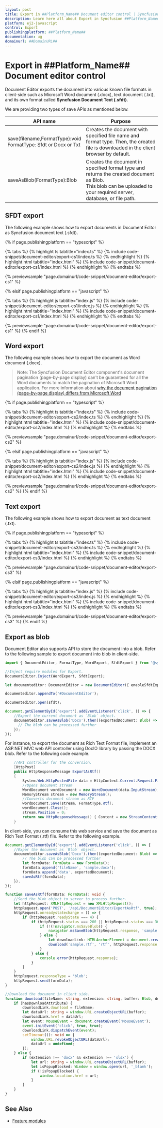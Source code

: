 ```yaml
---
layout: post
title: Export in ##Platform_Name## Document editor control | Syncfusion
description: Learn here all about Export in Syncfusion ##Platform_Name## Document editor control of Syncfusion Essential JS 2 and more.
platform: ej2-javascript
control: Export 
publishingplatform: ##Platform_Name##
documentation: ug
domainurl: ##DomainURL##
---
```


# Export in ##Platform_Name## Document editor control

Document Editor exports the document into various known file formats in client-side such as Microsoft Word document (.docx), text document (.txt), and its own format called **Syncfusion Document Text (.sfdt)**.

We are providing two types of save APIs  as mentioned below.

|API name|Purpose|
|--------|---------|
|save(filename,FormatType):void<br>FormatType: Sfdt or Docx or Txt|Creates the document with specified file name and format type. Then, the created file is downloaded in the client browser by default.|
|saveAsBlob(FormatType):Blob|Creates the document in specified format type and returns the created document as Blob.<br>This blob can be uploaded to your required server, database, or file path.|

## SFDT export

The following example shows how to export documents in Document Editor as Syncfusion document text (.sfdt).

{% if page.publishingplatform == "typescript" %}

 {% tabs %}
{% highlight ts tabtitle="index.ts" %}
{% include code-snippet/document-editor/export-cs1/index.ts %}
{% endhighlight %}
{% highlight html tabtitle="index.html" %}
{% include code-snippet/document-editor/export-cs1/index.html %}
{% endhighlight %}
{% endtabs %}
        
{% previewsample "page.domainurl/code-snippet/document-editor/export-cs1" %}

{% elsif page.publishingplatform == "javascript" %}

{% tabs %}
{% highlight js tabtitle="index.js" %}
{% include code-snippet/document-editor/export-cs1/index.js %}
{% endhighlight %}
{% highlight html tabtitle="index.html" %}
{% include code-snippet/document-editor/export-cs1/index.html %}
{% endhighlight %}
{% endtabs %}

{% previewsample "page.domainurl/code-snippet/document-editor/export-cs1" %}
{% endif %}

## Word export

The following example shows how to export the document as Word document (.docx).

>Note: The Syncfusion Document Editor component's document pagination (page-by-page display) can't be guaranteed for all the Word documents to match the pagination of Microsoft Word application. For more information about [why the document pagination (page-by-page display) differs from Microsoft Word](../document-editor/import/#why-the-document-pagination-differs-from-microsoft-word)

{% if page.publishingplatform == "typescript" %}

 {% tabs %}
{% highlight ts tabtitle="index.ts" %}
{% include code-snippet/document-editor/export-cs2/index.ts %}
{% endhighlight %}
{% highlight html tabtitle="index.html" %}
{% include code-snippet/document-editor/export-cs2/index.html %}
{% endhighlight %}
{% endtabs %}
        
{% previewsample "page.domainurl/code-snippet/document-editor/export-cs2" %}

{% elsif page.publishingplatform == "javascript" %}

{% tabs %}
{% highlight js tabtitle="index.js" %}
{% include code-snippet/document-editor/export-cs2/index.js %}
{% endhighlight %}
{% highlight html tabtitle="index.html" %}
{% include code-snippet/document-editor/export-cs2/index.html %}
{% endhighlight %}
{% endtabs %}

{% previewsample "page.domainurl/code-snippet/document-editor/export-cs2" %}
{% endif %}

## Text export

The following example shows how to export document as text document (.txt).

{% if page.publishingplatform == "typescript" %}

 {% tabs %}
{% highlight ts tabtitle="index.ts" %}
{% include code-snippet/document-editor/export-cs3/index.ts %}
{% endhighlight %}
{% highlight html tabtitle="index.html" %}
{% include code-snippet/document-editor/export-cs3/index.html %}
{% endhighlight %}
{% endtabs %}
        
{% previewsample "page.domainurl/code-snippet/document-editor/export-cs3" %}

{% elsif page.publishingplatform == "javascript" %}

{% tabs %}
{% highlight js tabtitle="index.js" %}
{% include code-snippet/document-editor/export-cs3/index.js %}
{% endhighlight %}
{% highlight html tabtitle="index.html" %}
{% include code-snippet/document-editor/export-cs3/index.html %}
{% endhighlight %}
{% endtabs %}

{% previewsample "page.domainurl/code-snippet/document-editor/export-cs3" %}
{% endif %}

## Export as blob

Document Editor also supports API to store the document into a blob. Refer to the following sample to export document into blob in client-side.

```ts
import { DocumentEditor, FormatType, WordExport, SfdtExport } from '@syncfusion/ej2-documenteditor';

//Inject require modules for Export.
DocumentEditor.Inject(WordExport, SfdtExport);

let documenteditor: DocumentEditor = new DocumentEditor({ enableSfdtExport: true, enableWordExport: true, enableTextExport: true });

documenteditor.appendTo('#DocumentEditor');

documenteditor.open(sfdt);

document.getElementById('export').addEventListener('click', () => {
    //Export the current document as `Blob` object.
    documenteditor.saveAsBlob('Docx').then((exportedDocument: Blob) => {
      // The blob can be processed further
    });
});

```

For instance, to export the document as Rich Text Format file, implement an ASP.NET MVC web API controller using DocIO library by passing the DOCX blob. Refer to the following code example.

```c#
    //API controller for the conversion.
    [HttpPost]
    public HttpResponseMessage ExportAsRtf()
    {
        System.Web.HttpPostedFile data = HttpContext.Current.Request.Files[0];
        //Opens document stream
        WordDocument wordDocument = new WordDocument(data.InputStream);
        MemoryStream stream = new MemoryStream();
        //Converts document stream as RTF
        wordDocument.Save(stream, FormatType.Rtf);
        wordDocument.Close();
        stream.Position = 0;
        return new HttpResponseMessage() { Content = new StreamContent(stream) };
    }
```

In client-side, you can consume this web service and save the document as Rich Text Format (.rtf) file. Refer to the following example.

```ts
document.getElementById('export').addEventListener('click', () => {
    //Expor the document as `Blob` object.
    documenteditor.saveAsBlob('Docx').then((exportedDocument: Blob) => {
        // The blob can be processed further
        let formData: FormData = new FormData();
        formData.append('fileName', 'sample.docx');
        formData.append('data', exportedDocument);
        saveAsRtf(formData);
    });
});

function saveAsRtf(formData: FormData): void {
    //Send the blob object to server to process further.
    let httpRequest: XMLHttpRequest = new XMLHttpRequest();
    httpRequest.open('POST', '/api/DocumentEditor/ExportAsRtf', true);
    httpRequest.onreadystatechange = () => {
        if (httpRequest.readyState === 4) {
            if (httpRequest.status === 200 || httpRequest.status === 304) {
                if (!(!navigator.msSaveBlob)) {
                    navigator.msSaveBlob(httpRequest.response, 'sample.rtf');
                } else {
                    let downloadLink: HTMLAnchorElement = document.createElementNS('http://www.w3.org/1999/xhtml', 'a') as HTMLAnchorElement;
                    download('sample.rtf', 'rtf', httpRequest.response, downloadLink, 'download' in downloadLink);
                }
            } else {
                console.error(httpRequest.response);
            }
        }
    }
    httpRequest.responseType = 'blob';
    httpRequest.send(formData);
}

//Download the document in client side.
function download(fileName: string, extension: string, buffer: Blob, downloadLink: HTMLAnchorElement, hasDownloadAttribute: Boolean): void {
    if (hasDownloadAttribute) {
        downloadLink.download = fileName;
        let dataUrl: string = window.URL.createObjectURL(buffer);
        downloadLink.href = dataUrl;
        let event: MouseEvent = document.createEvent('MouseEvent');
        event.initEvent('click', true, true);
        downloadLink.dispatchEvent(event);
        setTimeout((): void => {
            window.URL.revokeObjectURL(dataUrl);
            dataUrl = undefined;
        });
    } else {
        if (extension !== 'docx' && extension !== 'xlsx') {
            let url: string = window.URL.createObjectURL(buffer);
            let isPopupBlocked: Window = window.open(url, '_blank');
            if (!isPopupBlocked) {
                window.location.href = url;
            }
        }
    }
}
```

## See Also

* [Feature modules](../document-editor/feature-module/)